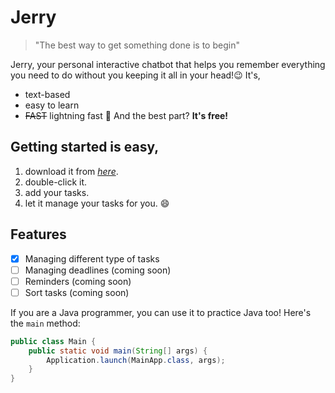 # Jerry
> "The best way to get something done is to begin"

Jerry, your personal interactive chatbot that helps you remember everything you need to do without you keeping it all in your head!😉
It's,
- text-based
- easy  to learn
- ~~FAST~~ lightning fast 🤩
And the best part? **It's free!**

## Getting started is easy, 
1. download it from *[here](https://github.com/michellee15/ip/releases/tag/A-Jar)*.
2. double-click it.
3. add your tasks.
4. let it manage your tasks for you. 😄

## Features 
- [x] Managing different type of tasks
- [ ] Managing deadlines (coming soon)
- [ ] Reminders (coming soon)
- [ ] Sort tasks (coming soon)

If you are a Java programmer, you can use it to practice Java too! Here's the `main` method:
```java
public class Main {
    public static void main(String[] args) {
        Application.launch(MainApp.class, args);
    }
}


